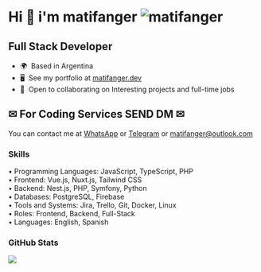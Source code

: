 Hi 👋 i'm matifanger <img src="https://komarev.com/ghpvc/?username=matifanger&color=brightgreen" alt="matifanger" /> 
==============================

## Full Stack Developer
* 🌍  Based in Argentina
* 🖥️  See my portfolio at [matifanger.dev](http://matifanger.dev)
* 🤝  Open to collaborating on Interesting projects and full-time jobs

<!-- <a href="https://www.twitter.com/matifanger" target="_blank" rel="noreferrer"><img
src="https://img.shields.io/twitter/follow/matifanger?logo=twitter&style=for-the-badge&color=0891b2&labelColor=1c1917"
/></a> -->

## ✉ For Coding Services SEND DM ✉
You can contact me at [WhatsApp](https://wa.link/aq1xfn) or [Telegram](https://t.me/matifanger) or [matifanger@outlook.com](mailto:matifanger@outlook.com)

### Skills
<p align="left">
• Programming Languages: JavaScript, TypeScript, PHP<br/>
• Frontend: Vue.js, Nuxt.js, Tailwind CSS<br/>
• Backend: Nest.js, PHP, Symfony, Python<br/>
• Databases: PostgreSQL, Firebase<br/>
• Tools and Systems: Jira, Trello, Git, Docker, Linux<br/>
• Roles: Frontend, Backend, Full-Stack<br/>
• Languages: English, Spanish<br/>
</p>

### GitHub Stats

<a href="http://www.github.com/matifanger"><img src="https://github-readme-streak-stats.herokuapp.com/?user=matifanger&stroke=ffffff&background=1c1917&ring=0891b2&fire=0891b2&currStreakNum=ffffff&currStreakLabel=0891b2&sideNums=ffffff&sideLabels=ffffff&dates=ffffff&hide_border=true" /></a>
